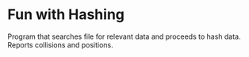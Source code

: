 # Fun with Hashing
 Program that searches file for relevant data and proceeds to hash data. Reports collisions and positions.
